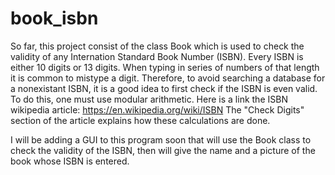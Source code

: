# book_isbn
So far, this project consist of the class Book which is used to check the validity of any Internation 
Standard Book Number (ISBN). Every ISBN is either 10 digits or 13 digits. When typing in series of numbers
of that length it is common to mistype a digit. Therefore, to avoid searching a database for a nonexistant
ISBN, it is a good idea to first check if the ISBN is even valid. To do this, one must use modular arithmetic.
Here is a link the ISBN wikipedia article: https://en.wikipedia.org/wiki/ISBN
The "Check Digits" section of the article explains how these calculations are done. 

I will be adding a GUI to this program soon that will use the Book class to check the validity of 
the ISBN, then will give the name and a picture of the book whose ISBN is entered. 
